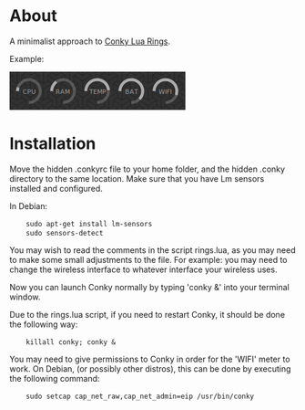 # About
A minimalist approach to [Conky Lua Rings][0].

Example:

![Settings](https://github.com/James5979/Minimal-Conky-Rings/blob/master/Conky%20Rings.png)

# Installation

Move the hidden .conkyrc file to your home folder, and the hidden
.conky directory to the same location. Make sure that you have Lm
sensors installed and configured.

In Debian:

        sudo apt-get install lm-sensors
        sudo sensors-detect

You may wish to read the comments in the script rings.lua, as you
may need to make some small adjustments to the file. For example:
you may need to change the wireless interface to whatever interface
your wireless uses.

Now you can launch Conky normally by typing 'conky &' into your
terminal window.

Due to the rings.lua script, if you need to restart Conky, it should
be done the following way:

        killall conky; conky &

You may need to give permissions to Conky in order for the 'WIFI'
meter to work. On Debian, (or possibly other distros), this can be
done by executing the following command:

        sudo setcap cap_net_raw,cap_net_admin=eip /usr/bin/conky

[0]: http://gnome-look.org/content/show.php/Conky+lua?content=139024
